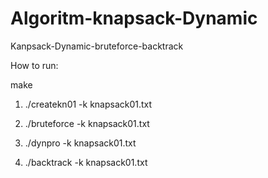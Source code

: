 # Algoritm-knapsack-Dynamic
Kanpsack-Dynamic-bruteforce-backtrack


How to run:

make

1) ./createkn01 -k knapsack01.txt

2) ./bruteforce -k knapsack01.txt 

3) ./dynpro -k knapsack01.txt

4) ./backtrack -k knapsack01.txt
